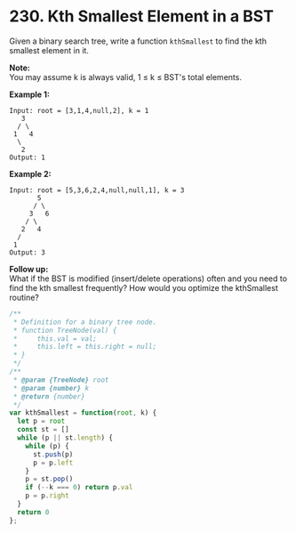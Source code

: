 # 230. Kth Smallest Element in a BST

Given a binary search tree, write a function `kthSmallest` to find the kth smallest element in it.

**Note:**  
You may assume k is always valid, 1 ≤ k ≤ BST's total elements.

**Example 1:**
```
Input: root = [3,1,4,null,2], k = 1
   3
  / \
 1   4
  \
   2
Output: 1
```

**Example 2:**
```
Input: root = [5,3,6,2,4,null,null,1], k = 3
       5
      / \
     3   6
    / \
   2   4
  /
 1
Output: 3
```

**Follow up:**  
What if the BST is modified (insert/delete operations) often and you need to find the kth smallest frequently? How would you optimize the kthSmallest routine?

```javascript
/**
 * Definition for a binary tree node.
 * function TreeNode(val) {
 *     this.val = val;
 *     this.left = this.right = null;
 * }
 */
/**
 * @param {TreeNode} root
 * @param {number} k
 * @return {number}
 */
var kthSmallest = function(root, k) {
  let p = root
  const st = []
  while (p || st.length) {
    while (p) {
      st.push(p)
      p = p.left
    }
    p = st.pop()
    if (--k === 0) return p.val
    p = p.right
  }
  return 0
};

```
